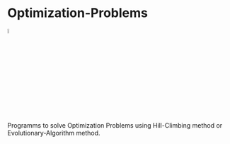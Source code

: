 # Optimization-Problems

<p align="left">
  <a href="https://skillicons.dev">
    <img style="width:5%; height:auto" src="https://skillicons.dev/icons?i=c" />
  </a>
</p>

Programms to solve Optimization Problems using Hill-Climbing method or Evolutionary-Algorithm method.

